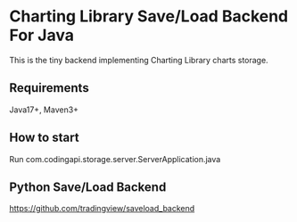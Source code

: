 Charting Library Save/Load Backend For Java 
================

This is the tiny backend implementing Charting Library charts storage.

## Requirements
Java17+, Maven3+

## How to start

Run com.codingapi.storage.server.ServerApplication.java

## Python Save/Load Backend 
https://github.com/tradingview/saveload_backend
